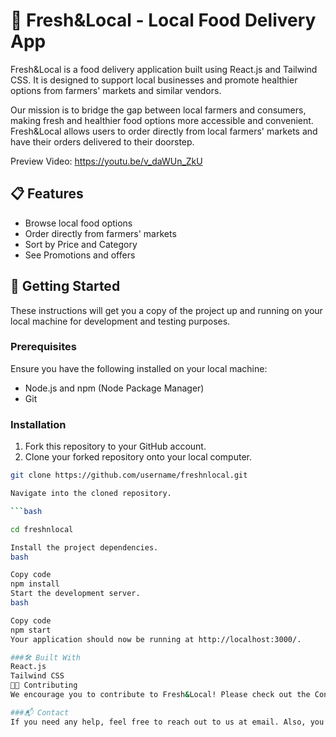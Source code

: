 # 🍎 Fresh&Local - Local Food Delivery App 

Fresh&Local is a food delivery application built using React.js and Tailwind CSS. It is designed to support local businesses and promote healthier options from farmers' markets and similar vendors.

Our mission is to bridge the gap between local farmers and consumers, making fresh and healthier food options more accessible and convenient. Fresh&Local allows users to order directly from local farmers' markets and have their orders delivered to their doorstep.

Preview Video: https://youtu.be/v_daWUn_ZkU

## 📋 Features

- Browse local food options 
- Order directly from farmers' markets
- Sort by Price and Category
- See Promotions and offers


## 🚀 Getting Started

These instructions will get you a copy of the project up and running on your local machine for development and testing purposes.

### Prerequisites

Ensure you have the following installed on your local machine:

- Node.js and npm (Node Package Manager)
- Git


### Installation

1. Fork this repository to your GitHub account.
2. Clone your forked repository onto your local computer.

```bash
git clone https://github.com/username/freshnlocal.git

Navigate into the cloned repository.

```bash

cd freshnlocal

Install the project dependencies.
bash

Copy code
npm install
Start the development server.
bash

Copy code
npm start
Your application should now be running at http://localhost:3000/.

###🛠️ Built With
React.js
Tailwind CSS
🧑‍💻 Contributing
We encourage you to contribute to Fresh&Local! Please check out the Contributing to Fresh&Local guide for guidelines about how to proceed.

###📬 Contact
If you need any help, feel free to reach out to us at email. Also, you can create an issue via GitHub Issues.
